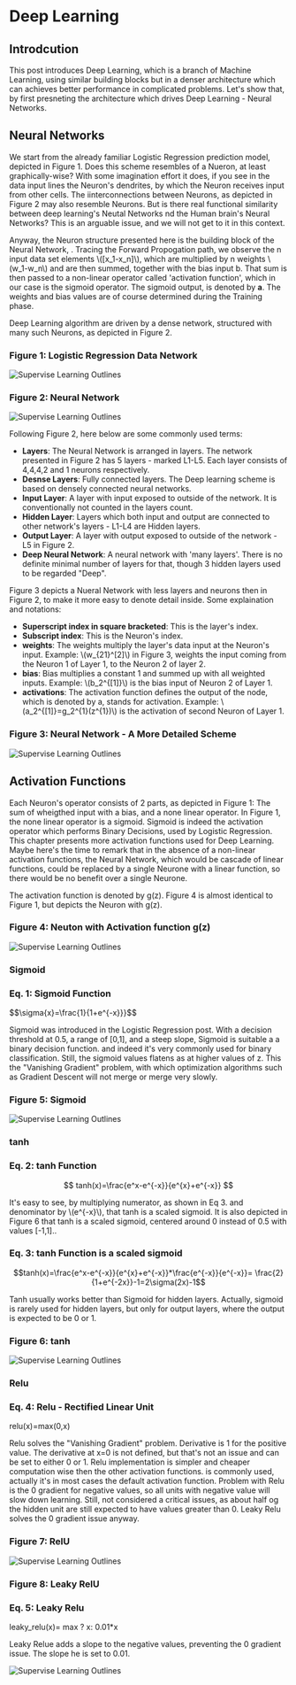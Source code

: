 # Deep Learning

## Introdcution

This post introduces Deep Learning, which is a branch of Machine Learning, using similar building blocks but in a denser architecture which can achieves better performance in complicated problems.
Let's show that, by first presneting the architecture which drives Deep Learning - Neural Networks.


## Neural Networks


We start from the already familiar Logistic Regression prediction model, depicted in Figure 1. Does this scheme resembles of a Nueron, at least graphically-wise? With some imagination effort it does, if you see in the data input lines the Neuron's dendrites, by which the Neuron receives input from other cells. The iinterconnections between Neurons, as depicted in Figure 2 may also resemble Neurons. But is there real functional similarity between deep learning's Neutal Networks nd the Human brain's Neural Networks? This is an arguable issue, and we will not get to it in this context.

Anyway, the Neuron structure presented here is the building block of the Neural Network, . Tracing the Forward Propogation path, we observe the n input data set elements \\([x_1-x_n]\\), which are multiplied by n weights \\(w_1-w_n\\) and are then summed, together with the bias input b. That sum is then passed to a non-linear operator called 'activation function', which in our case is the sigmoid operator. The sigmoid output, is denoted by **a**. The weights and bias values are of course determined during the Training phase.

Deep Learning algorithm are driven by a dense network, structured with many such Neurons, as depicted in Figure 2.


### Figure 1: Logistic Regression Data Network

![Supervise Learning Outlines](../assets/images/neural-networks/logistic-regression-network.svg)





### Figure 2: Neural Network


![Supervise Learning Outlines](../assets/images/neural-networks/deep-neural-network.svg)

Following Figure 2, here below are some commonly used terms:

- **Layers**: The Neural Network is arranged in layers. The network presented in Figure 2 has 5 layers - marked L1-L5. Each layer consists of 4,4,4,2 and 1 neurons respectively.
- **Desnse Layers**: Fully connected layers. The Deep learning scheme is based on densely connected neural networks.
- **Input Layer**: A layer with input exposed to outside of the network. It is conventionally not counted in the layers count.
- **Hidden Layer**: Layers which both input and output are  connected to other network's layers - L1-L4 are Hidden layers.
- **Output Layer**: A layer with output exposed to outside of the network -  L5 in Figure 2.
- **Deep Neural Network**: A neural network with 'many layers'. There is no definite minimal number of layers for that, though 3 hidden layers used to be regarded "Deep".



Figure 3 depicts a Nueral Network with less layers and neurons then in Figure 2, to make it more easy to denote detail inside. 
Some explaination and notations:
- **Superscript index in square bracketed**: This is the layer's index. 
- **Subscript index**:  This is the Neuron's index. 
- **weights**: The weights multiply the layer's data input at the Neuron's input. Example: \\(w_{21}^[2]\\) in Figure 3, weights the input coming from the Neuron 1 of Layer 1, to the Neuron 2 of layer 2. 
- **bias**: Bias multiplies a constant 1 and summed up with all weighted inputs. Example: \\(b_2^{[1]}\\) is the bias input of Neuron 2 of Layer 1.
- **activations**: The activation function defines the output of the node, which is denoted by a, stands for activation. Example:  \\(a_2^{[1]}=g_2^{1}(z^{1})\\) is the activation of second Neuron of Layer 1. 



### Figure 3: Neural Network - A More Detailed Scheme



![Supervise Learning Outlines](../assets/images/neural-networks/neural-network.svg)


## Activation Functions

Each Neuron's operator consists of 2 parts, as depicted in Figure 1: The sum of wheigthed input with a bias, and a none linear operator. In Figure 1, the none linear operator is a sigmoid. Sigmoid is indeed the activation operator which performs Binary Decisions, used by Logistic Regression. This chapter presents more activation functions used for Deep Learning. 
Maybe here's the time to remark that in the absence of a non-linear activation functions, the Neural Network, which would be cascade of linear functions, could be replaced by a single Neurone with a linear function, so there would be no benefit over a single Neurone. 


The activation function is denoted by g(z). Figure 4 is almost identical to Figure 1, but depicts the Neuron with g(z).

### Figure 4: Neuton with Activation function g(z)
![Supervise Learning Outlines](../assets/images/neural-networks/general_neuron.svg)




### Sigmoid

### Eq. 1: Sigmoid Function 

$$\sigma{x}=\frac{1}{1+e^{-x}}}$$

Sigmoid was introduced in the Logistic Regression post. With a decision threshold at 0.5, a range of [0,1], and a steep slope, Sigmoid is suitable a a binary decision function. and indeed it's very commonly used for binary classification.
Still, the sigmoid values flatens as at higher values of z. This the "Vanishing Gradient" problem, with which optimization algorithms such as Gradient Descent will not merge or merge very slowly. 

### Figure 5: Sigmoid



![Supervise Learning Outlines](../assets/images/neural-networks/sigmoid.png)

### tanh


### Eq. 2: tanh Function

$$
tanh(x)=\frac{e^x-e^{-x}}{e^{x}+e^{-x}}
$$

It's easy to see, by multiplying numerator, as shown in Eq 3. and denominator by \\(e^{-x}\\), that tanh is a scaled sigmoid. It is also depicted in Figure 6 that  tanh is a scaled sigmoid, centered around 0 instead of 0.5 with values [-1,1]..


### Eq. 3: tanh Function is a scaled sigmoid

$$tanh(x)=\frac{e^x-e^{-x}}{e^{x}+e^{-x}}*\frac{e^{-x}}{e^{-x}}= \frac{2}{1+e^{-2x}}-1=2\sigma(2x)-1$$

Tanh usually works better than Sigmoid for hidden layers. Actually, sigmoid is rarely used for hidden layers, but only for output layers, where the output is expected to be 0 or 1.

### Figure 6: tanh

![Supervise Learning Outlines](../assets/images/neural-networks/tanh.png)

### Relu


### Eq. 4: Relu - Rectified Linear Unit



relu(x)=max(0,x)


Relu solves the "Vanishing Gradient" problem. Derivative is 1 for the positive value. The derivative at x=0 is not defined, but that's not an issue and can be set to either 0 or 1. Relu implementation is simpler and cheaper computation wise then the other activation functions. is commonly used, actually it's in most cases the default activation function. 
Problem with Relu is the 0 gradient for negative values, so all units with negative value will slow down learning. Still, not considered a critical issues, as about half og the hidden unit are still expected to have values greater than 0.
Leaky Relu solves the 0 gradient issue anyway.

### Figure 7: RelU

![Supervise Learning Outlines](../assets/images/neural-networks/relu.png)


### 

### Figure 8: Leaky RelU

### Eq. 5: Leaky Relu


leaky_relu(x)= max ? x: 0.01*x


Leaky Relue adds a slope to the negative values, preventing the 0 gradient issue. The slope he is set to 0.01.

![Supervise Learning Outlines](../assets/images/neural-networks/leaky_relu.png)



















































